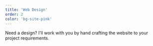 ```yaml
---
title: 'Web Design'
order: 2
color: 'bg-site-pink'
---
```


Need a design? I'll work with you by hand crafting the website to your project requirements.
